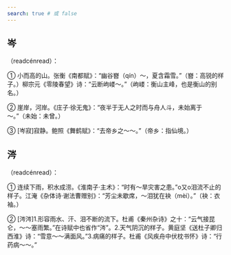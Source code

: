 ```yaml
---
search: true # 或 false
---
```


## 岑

（readcénread）：

➀ 小而高的山。张衡《南都赋》：“幽谷嶜（qín）～，夏含霜雪。”（嶜：高锐的样子。）柳宗元《零陵春望》诗：“云断岣嵝～。”（岣嵝：衡山主峰，也是衡山的别名。）

➁ 崖岸，河岸。《庄子·徐无鬼》：“夜半于无人之时而与舟人斗，未始离于～。”（未始：未曾。）

➂ [岑寂]寂静。鲍照《舞鹤赋》：“去帝乡之～～。”（帝乡：指仙境。）

## 涔

（readcénread）：

➀ 连续下雨，积水成涝。《淮南子·主术》：“时有～旱灾害之患。”o又o泪流不止的样子。江淹《杂体诗·谢法曹赠别》：“芳尘未歇席，～泪犹在袂（mèi）。”（袂：衣袖。）

➁ [涔涔]1.形容雨水、汗、泪不断的流下。杜甫《秦州杂诗》之十：“云气接昆仑，～～塞雨繁。”在诗赋中也省作“涔”。2.天气阴沉的样子。黄庭坚《送杜子卿归西淮》诗：“雪意～～满面风。”3.病痛的样子。杜甫《风疾舟中伏枕书怀》诗：“行药病～～。”


